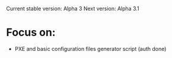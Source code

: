Current stable version: Alpha 3
Next version: Alpha 3.1

# Focus on:
  - PXE and basic configuration files generator script (auth done)

